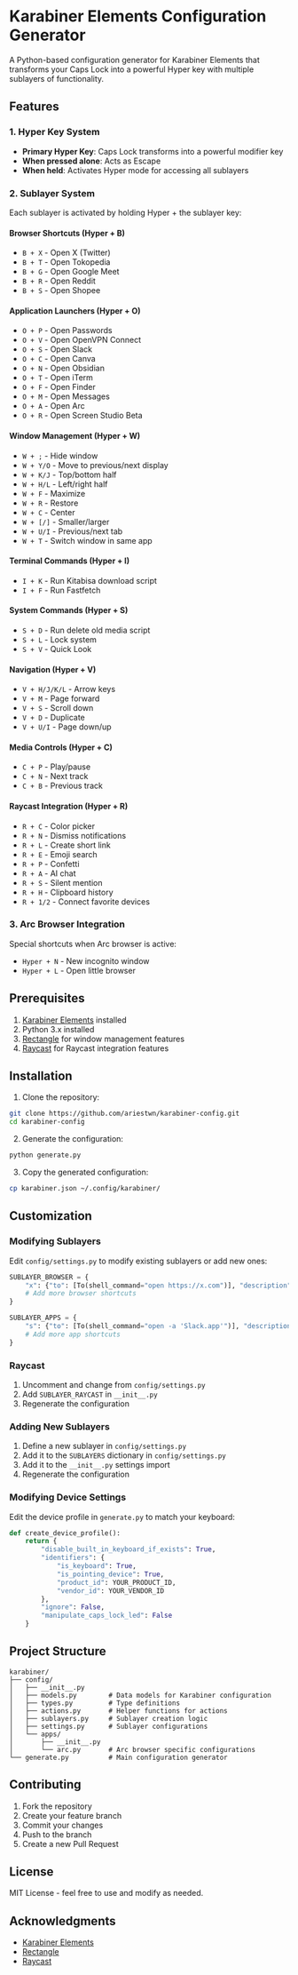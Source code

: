 # Karabiner Elements Configuration Generator

A Python-based configuration generator for Karabiner Elements that transforms your Caps Lock into a powerful Hyper key with multiple sublayers of functionality.

## Features

### 1. Hyper Key System
- **Primary Hyper Key**: Caps Lock transforms into a powerful modifier key
- **When pressed alone**: Acts as Escape
- **When held**: Activates Hyper mode for accessing all sublayers

### 2. Sublayer System
Each sublayer is activated by holding Hyper + the sublayer key:

#### Browser Shortcuts (Hyper + B)
- `B + X` - Open X (Twitter)
- `B + T` - Open Tokopedia
- `B + G` - Open Google Meet
- `B + R` - Open Reddit
- `B + S` - Open Shopee

#### Application Launchers (Hyper + O)
- `O + P` - Open Passwords
- `O + V` - Open OpenVPN Connect
- `O + S` - Open Slack
- `O + C` - Open Canva
- `O + N` - Open Obsidian
- `O + T` - Open iTerm
- `O + F` - Open Finder
- `O + M` - Open Messages
- `O + A` - Open Arc
- `O + R` - Open Screen Studio Beta

#### Window Management (Hyper + W)
- `W + ;` - Hide window
- `W + Y/O` - Move to previous/next display
- `W + K/J` - Top/bottom half
- `W + H/L` - Left/right half
- `W + F` - Maximize
- `W + R` - Restore
- `W + C` - Center
- `W + [/]` - Smaller/larger
- `W + U/I` - Previous/next tab
- `W + T` - Switch window in same app

#### Terminal Commands (Hyper + I)
- `I + K` - Run Kitabisa download script
- `I + F` - Run Fastfetch

#### System Commands (Hyper + S)
- `S + D` - Run delete old media script
- `S + L` - Lock system
- `S + V` - Quick Look

#### Navigation (Hyper + V)
- `V + H/J/K/L` - Arrow keys
- `V + M` - Page forward
- `V + S` - Scroll down
- `V + D` - Duplicate
- `V + U/I` - Page down/up

#### Media Controls (Hyper + C)
- `C + P` - Play/pause
- `C + N` - Next track
- `C + B` - Previous track

#### Raycast Integration (Hyper + R)
- `R + C` - Color picker
- `R + N` - Dismiss notifications
- `R + L` - Create short link
- `R + E` - Emoji search
- `R + P` - Confetti
- `R + A` - AI chat
- `R + S` - Silent mention
- `R + H` - Clipboard history
- `R + 1/2` - Connect favorite devices

### 3. Arc Browser Integration
Special shortcuts when Arc browser is active:
- `Hyper + N` - New incognito window
- `Hyper + L` - Open little browser

## Prerequisites

1. [Karabiner Elements](https://karabiner-elements.pqrs.org/) installed
2. Python 3.x installed
3. [Rectangle](https://rectangleapp.com/) for window management features
4. [Raycast](https://www.raycast.com/) for Raycast integration features

## Installation

1. Clone the repository:
```bash
git clone https://github.com/ariestwn/karabiner-config.git
cd karabiner-config
```

2. Generate the configuration:
```bash
python generate.py
```

3. Copy the generated configuration:
```bash
cp karabiner.json ~/.config/karabiner/
```

## Customization

### Modifying Sublayers
Edit `config/settings.py` to modify existing sublayers or add new ones:

```python
SUBLAYER_BROWSER = {
    "x": {"to": [To(shell_command="open https://x.com")], "description": "Open X"},
    # Add more browser shortcuts
}

SUBLAYER_APPS = {
    "s": {"to": [To(shell_command="open -a 'Slack.app'")], "description": "Open Slack"},
    # Add more app shortcuts
}
```

### Raycast
1. Uncomment and change from `config/settings.py`
2. Add `SUBLAYER_RAYCAST` in `__init__.py`
3. Regenerate the configuration

### Adding New Sublayers
1. Define a new sublayer in `config/settings.py`
2. Add it to the `SUBLAYERS` dictionary in `config/settings.py`
3. Add it to the `__init__.py` settings import
3. Regenerate the configuration

### Modifying Device Settings
Edit the device profile in `generate.py` to match your keyboard:

```python
def create_device_profile():
    return {
        "disable_built_in_keyboard_if_exists": True,
        "identifiers": {
            "is_keyboard": True,
            "is_pointing_device": True,
            "product_id": YOUR_PRODUCT_ID,
            "vendor_id": YOUR_VENDOR_ID
        },
        "ignore": False,
        "manipulate_caps_lock_led": False
    }
```

## Project Structure
```
karabiner/
├── config/
│   ├── __init__.py
│   ├── models.py        # Data models for Karabiner configuration
│   ├── types.py         # Type definitions
│   ├── actions.py       # Helper functions for actions
│   ├── sublayers.py     # Sublayer creation logic
│   ├── settings.py      # Sublayer configurations
│   └── apps/
│       ├── __init__.py
│       └── arc.py       # Arc browser specific configurations
└── generate.py          # Main configuration generator
```

## Contributing

1. Fork the repository
2. Create your feature branch
3. Commit your changes
4. Push to the branch
5. Create a new Pull Request

## License

MIT License - feel free to use and modify as needed.

## Acknowledgments

- [Karabiner Elements](https://karabiner-elements.pqrs.org/)
- [Rectangle](https://rectangleapp.com/)
- [Raycast](https://www.raycast.com/)